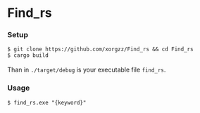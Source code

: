 # Find_rs
### Setup
`$ git clone https://github.com/xorgzz/Find_rs && cd Find_rs`<br>
`$ cargo build`<br><br>
Than in `./target/debug` is your executable file `find_rs`. 

### Usage
`$ find_rs.exe "{keyword}"`<br>
